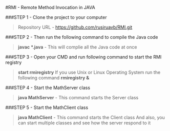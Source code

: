 #RMI - Remote Method Invocation in JAVA

###STEP 1 - Clone the project to your computer

> Repository URL - https://github.com/rusiruavb/RMI.git

###STEP 2 - Then run the following command to compile the Java code

> **javac \*.java** - This will complie all the Java code at once

###STEP 3 - Open your CMD and run following command to start the RMI registry

> **start rmiregistry**
> If you use Unix or Linux Operating System run the following command
> **rmiregistry \&**

###STEP 4 - Start the MathServer class

> **java MathServer** - This command starts the Server class

###STEP 5 - Start the MathClient class

> **java MathClient** - This command starts the Client class
> And also, you can start multiple classes and see how the server respond to it
